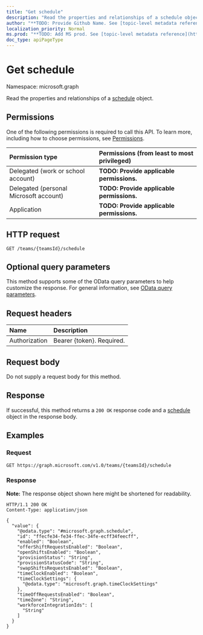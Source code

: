 ```yaml
---
title: "Get schedule"
description: "Read the properties and relationships of a schedule object."
author: "**TODO: Provide Github Name. See [topic-level metadata reference](https://msgo.azurewebsites.net/add/document/guidelines/metadata.html#topic-level-metadata)**"
localization_priority: Normal
ms.prod: "**TODO: Add MS prod. See [topic-level metadata reference](https://msgo.azurewebsites.net/add/document/guidelines/metadata.html#topic-level-metadata)**"
doc_type: apiPageType
---
```


# Get schedule
Namespace: microsoft.graph



Read the properties and relationships of a [schedule](../resources/schedule.md) object.

## Permissions
One of the following permissions is required to call this API. To learn more, including how to choose permissions, see [Permissions](/graph/permissions-reference).

|Permission type|Permissions (from least to most privileged)|
|:---|:---|
|Delegated (work or school account)|**TODO: Provide applicable permissions.**|
|Delegated (personal Microsoft account)|**TODO: Provide applicable permissions.**|
|Application|**TODO: Provide applicable permissions.**|

## HTTP request

<!-- {
  "blockType": "ignored"
}
-->
``` http
GET /teams/{teamsId}/schedule
```

## Optional query parameters
This method supports some of the OData query parameters to help customize the response. For general information, see [OData query parameters](/graph/query-parameters).

## Request headers
|Name|Description|
|:---|:---|
|Authorization|Bearer {token}. Required.|

## Request body
Do not supply a request body for this method.

## Response

If successful, this method returns a `200 OK` response code and a [schedule](../resources/schedule.md) object in the response body.

## Examples

### Request
<!-- {
  "blockType": "request",
  "name": "get_schedule"
}
-->
``` http
GET https://graph.microsoft.com/v1.0/teams/{teamsId}/schedule
```


### Response
**Note:** The response object shown here might be shortened for readability.
<!-- {
  "blockType": "response",
  "truncated": true,
  "@odata.type": "microsoft.graph.schedule"
}
-->
``` http
HTTP/1.1 200 OK
Content-Type: application/json

{
  "value": {
    "@odata.type": "#microsoft.graph.schedule",
    "id": "ffecfe34-fe34-ffec-34fe-ecff34feecff",
    "enabled": "Boolean",
    "offerShiftRequestsEnabled": "Boolean",
    "openShiftsEnabled": "Boolean",
    "provisionStatus": "String",
    "provisionStatusCode": "String",
    "swapShiftsRequestsEnabled": "Boolean",
    "timeClockEnabled": "Boolean",
    "timeClockSettings": {
      "@odata.type": "microsoft.graph.timeClockSettings"
    },
    "timeOffRequestsEnabled": "Boolean",
    "timeZone": "String",
    "workforceIntegrationIds": [
      "String"
    ]
  }
}
```

